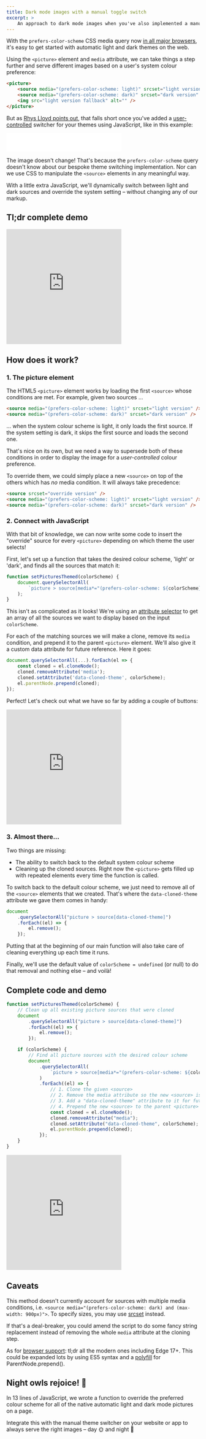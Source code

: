 ```yaml
---
title: Dark mode images with a manual toggle switch
excerpt: >
    An approach to dark mode images when you've also implemented a manual toggle switch to override the system color scheme
---
```


With the `prefers-color-scheme` CSS media query now [in all major browsers](https://caniuse.com/#feat=prefers-color-scheme "Can I use - prefers-color-scheme"), it's easy to get started with automatic light and dark themes on the web.

Using the `<picture>` element and `media` attribute, we can take things a step further and serve different images based on a user's system colour preference:

```html
<picture>
    <source media="(prefers-color-scheme: light)" srcset="light version" />
    <source media="(prefers-color-scheme: dark)" srcset="dark version" />
    <img src="light version fallback" alt="" />
</picture>
```

But as [Rhys Lloyd points out](https://rhyslloyd.me/serve-dark-mode-images-natively/#inevitable-caveat "Rhys Lloyd - Serve 'dark mode' images natively"), that falls short once you've added a [user-controlled](https://hankchizljaw.com/wrote/create-a-user-controlled-dark-or-light-mode/ "Andy Bell - Create a user controlled dark or light mode") switcher for your themes using JavaScript, like in this example:

<iframe class="iframe-demo" height="48" scrolling="no" title="Light/dark colour theme switcher example" src="/assets/iframe-demos/theme-switch-button.html" frameborder="no" loading="lazy"></iframe>

The image doesn't change! That's because the `prefers-color-scheme` query doesn't know about our bespoke theme switching implementation. Nor can we use CSS to manipulate the `<source>` elements in any meaningful way.

With a little extra JavaScript, we'll dynamically switch between light and dark sources and override the system setting – without changing any of our markup.

## Tl;dr complete demo

<iframe class="iframe-demo" height="300" scrolling="no" title="Native Dark Mode images w/ manual switch (Complete)" src="https://codepen.io/michaelti/embed/ExVjMPr?height=300&theme-id=default&default-tab=result" frameborder="no" allowtransparency="true" allowfullscreen="true" loading="lazy"></iframe>

## How does it work?

### 1. The picture element

The HTML5 `<picture>` element works by loading the first `<source>` whose conditions are met. For example, given two sources ...

```html
<source media="(prefers-color-scheme: light)" srcset="light version" />
<source media="(prefers-color-scheme: dark)" srcset="dark version" />
```

... when the system colour scheme is light, it only loads the first source. If the system setting is dark, it skips the first source and loads the second one.

That's nice on its own, but we need a way to supersede both of these conditions in order to display the image for a _user-controlled_ colour preference.

To override them, we could simply place a new `<source>` on top of the others which has _no_ media condition. It will always take precedence:

```html
<source srcset="override version" />
<source media="(prefers-color-scheme: light)" srcset="light version" />
<source media="(prefers-color-scheme: dark)" srcset="dark version" />
```

### 2. Connect with JavaScript

With that bit of knowledge, we can now write some code to insert the "override" source for every `<picture>` depending on which theme the user selects!

First, let's set up a function that takes the desired colour scheme, 'light' or 'dark', and finds all the sources that match it:

```javascript
function setPicturesThemed(colorScheme) {
    document.querySelectorAll(
        `picture > source[media*="(prefers-color-scheme: ${colorScheme})"]`
    );
}
```

This isn't as complicated as it looks! We're using an [attribute selector](https://developer.mozilla.org/en-US/docs/Web/CSS/Attribute_selectors "MDN - Attribute selectors") to get an array of all the sources we want to display based on the input `colorScheme`.

For each of the matching sources we will make a clone, remove its `media` condition, and prepend it to the parent `<picture>` element. We'll also give it a custom data attribute for future reference. Here it goes:

```javascript
document.querySelectorAll(...).forEach(el => {
    const cloned = el.cloneNode();
    cloned.removeAttribute('media');
    cloned.setAttribute('data-cloned-theme', colorScheme);
    el.parentNode.prepend(cloned);
});
```

Perfect! Let's check out what we have so far by adding a couple of buttons:

<iframe class="iframe-demo" height="300" scrolling="no" title="Native Dark Mode images w/ manual switch (Demo 1)" src="https://codepen.io/michaelti/embed/JjYJQEz?height=300&theme-id=default&default-tab=result" frameborder="no" allowtransparency="true" allowfullscreen="true" loading="lazy"></iframe>

### 3. Almost there...

Two things are missing:

-   The ability to switch back to the default system colour scheme
-   Cleaning up the cloned sources. Right now the `<picture>` gets filled up with repeated elements every time the function is called.

To switch back to the default colour scheme, we just need to remove all of the `<source>` elements that we created. That's where the `data-cloned-theme` attribute we gave them comes in handy:

```javascript
document
    .querySelectorAll("picture > source[data-cloned-theme]")
    .forEach((el) => {
        el.remove();
    });
```

Putting that at the beginning of our main function will also take care of cleaning everything up each time it runs.

Finally, we'll use the default value of `colorScheme = undefined` (or null) to do that removal and nothing else – and voilà!

## Complete code and demo

```javascript
function setPicturesThemed(colorScheme) {
    // Clean up all existing picture sources that were cloned
    document
        .querySelectorAll("picture > source[data-cloned-theme]")
        .forEach((el) => {
            el.remove();
        });

    if (colorScheme) {
        // Find all picture sources with the desired colour scheme
        document
            .querySelectorAll(
                `picture > source[media*="(prefers-color-scheme: ${colorScheme})"]`
            )
            .forEach((el) => {
                // 1. Clone the given <source>
                // 2. Remove the media attribute so the new <source> is unconditional
                // 3. Add a "data-cloned-theme" attribute to it for future reference / removal
                // 4. Prepend the new <source> to the parent <picture> so it takes precedence
                const cloned = el.cloneNode();
                cloned.removeAttribute("media");
                cloned.setAttribute("data-cloned-theme", colorScheme);
                el.parentNode.prepend(cloned);
            });
    }
}
```

<iframe class="iframe-demo" height="300" scrolling="no" title="Native Dark Mode images w/ manual switch (Complete)" src="https://codepen.io/michaelti/embed/ExVjMPr?height=300&theme-id=default&default-tab=result" frameborder="no" allowtransparency="true" allowfullscreen="true" loading="lazy"></iframe>

## Caveats

This method doesn't currently account for sources with multiple media conditions, i.e. `<source media="(prefers-color-scheme: dark) and (max-width: 900px)">`. To specify sizes, you may use [srcset](https://developer.mozilla.org/en-US/docs/Web/HTML/Element/picture#The_srcset_attribute "MDN - The picture element") instead.

If that's a deal-breaker, you could amend the script to do some fancy string replacement instead of removing the whole `media` attribute at the cloning step.

As for [browser support](https://caniuse.com/#feat=dom-manip-convenience "Can I use: DOM manipulation convenience methods"): tl;dr all the modern ones including Edge 17+. This could be expanded lots by using ES5 syntax and a [polyfill](https://developer.mozilla.org/en-US/docs/Web/API/ParentNode/prepend#Polyfill "MDN - ParentNode.prepend()") for ParentNode.prepend().

## Night owls rejoice! 🦉

In 13 lines of JavaScript, we wrote a function to override the preferred colour scheme for all of the native automatic light and dark mode pictures on a page.

Integrate this with the manual theme switcher on your website or app to always serve the right images – day 🌞 and night 🌚
